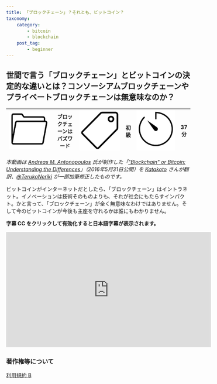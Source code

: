 ```yaml
---
title: 「ブロックチェーン」？それとも、ビットコイン？
taxonomy:
    category:
        - bitcoin
        - blockchain
    post_tag:
        - beginner
---
```


## 世間で言う「ブロックチェーン」とビットコインの決定的な違いとは？コンソーシアムブロックチェーンやプライベートブロックチェーンは無意味なのか？

|  ![Category](/_images/category.png)  |  ブロックチェーンはバズワード  |  ![Tag](/_images/tag.png)  |  初級  | ![Time](/_images/timer.png)  |  37分  |
| ---- | ---- | ---- | ---- | ---- | ---- |

*本動画は [Andreas M. Antonopoulos](https://twitter.com/aantonop) 氏が制作した「["Blockchain" or Bitcoin: Understanding the Differences](https://www.youtube.com/watch?v=mRQs9Y6CUSU)」（2016年5月31日公開）を [Katakoto](https://twitter.com/katakoto) さんが翻訳、[@TerukoNeriki](https://twitter.com/TerukoNeriki) が一部加筆修正したものです。*

ビットコインがインターネットだとしたら、「ブロックチェーン」はイントラネット。イノベーションは技術そのものよりも、それが社会にもたらすインパクト。かと言って、「ブロックチェーン」が全く無意味なわけではありません。そして今のビットコインが今後も主座を守れるかは誰にもわかりません。

**字幕 CC をクリックして有効化すると日本語字幕が表示されます。**

<center><iframe width="560" height="315" src="https://www.youtube.com/embed/ugB8o0QByio" title="YouTube video player" frameborder="0" allow="accelerometer; autoplay; clipboard-write; encrypted-media; gyroscope; picture-in-picture" allowfullscreen=""></iframe></center>



### 著作権等について
[利用規約 B](https://lostinbitcoin.jp/copyright/#uab)
